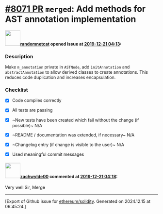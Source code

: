 # [\#8071 PR](https://github.com/ethereum/solidity/pull/8071) `merged`: Add methods for AST annotation implementation

#### <img src="https://avatars.githubusercontent.com/u/1988485?v=4" width="50">[randomnetcat](https://github.com/randomnetcat) opened issue at [2019-12-21 04:13](https://github.com/ethereum/solidity/pull/8071):

### Description
Make `m_annotation` private in `ASTNode`, add `initAnnotation` and `abstractAnnotation` to allow derived classes to create annotations. This reduces code duplication and increases encapsulation.

### Checklist
- [x] Code compiles correctly
- [x] All tests are passing
- [x] ~New tests have been created which fail without the change (if possible)~ N/A
- [x] ~README / documentation was extended, if necessary~ N/A
- [x] ~Changelog entry (if change is visible to the user)~ N/A
- [x] Used meaningful commit messages


#### <img src="https://avatars.githubusercontent.com/u/43480274?v=4" width="50">[zachwylde00](https://github.com/zachwylde00) commented at [2019-12-21 04:18](https://github.com/ethereum/solidity/pull/8071#issuecomment-568150865):

Very well Sir,  Merge


-------------------------------------------------------------------------------



[Export of Github issue for [ethereum/solidity](https://github.com/ethereum/solidity). Generated on 2024.12.15 at 06:45:24.]

